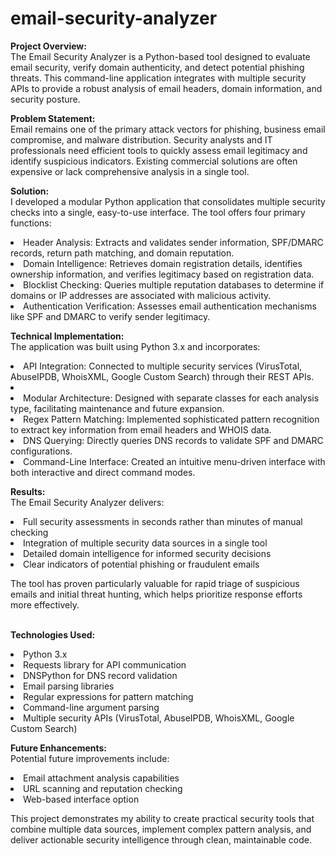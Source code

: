 # email-security-analyzer

<b>Project Overview:</b></br>
The Email Security Analyzer is a Python-based tool designed to evaluate email security, verify domain authenticity, and detect potential phishing threats. This command-line application integrates with multiple security APIs to provide a robust analysis of email headers, domain information, and security posture.

<b>Problem Statement:</b></br>
Email remains one of the primary attack vectors for phishing, business email compromise, and malware distribution. Security analysts and IT professionals need efficient tools to quickly assess email legitimacy and identify suspicious indicators. Existing commercial solutions are often expensive or lack comprehensive analysis in a single tool.

<b>Solution:</b></br>
I developed a modular Python application that consolidates multiple security checks into a single, easy-to-use interface. The tool offers four primary functions:</br>
<li>Header Analysis: Extracts and validates sender information, SPF/DMARC records, return path matching, and domain reputation.</li>
<li>Domain Intelligence: Retrieves domain registration details, identifies ownership information, and verifies legitimacy based on registration data.</li>
<li>Blocklist Checking: Queries multiple reputation databases to determine if domains or IP addresses are associated with malicious activity.</li>
<li>Authentication Verification: Assesses email authentication mechanisms like SPF and DMARC to verify sender legitimacy.</li>


<b>Technical Implementation:</b></br>
The application was built using Python 3.x and incorporates:</br>
<li>API Integration: Connected to multiple security services (VirusTotal, AbuseIPDB, WhoisXML, Google Custom Search) through their REST APIs.<li>
<li>Modular Architecture: Designed with separate classes for each analysis type, facilitating maintenance and future expansion.</li>
<li>Regex Pattern Matching: Implemented sophisticated pattern recognition to extract key information from email headers and WHOIS data.</li>
<li>DNS Querying: Directly queries DNS records to validate SPF and DMARC configurations.</li>
<li>Command-Line Interface: Created an intuitive menu-driven interface with both interactive and direct command modes.</li>
 
  
<b>Results:</b></br>
The Email Security Analyzer delivers:</br>
<li>Full security assessments in seconds rather than minutes of manual checking
<li>Integration of multiple security data sources in a single tool</li>
<li>Detailed domain intelligence for informed security decisions</li>
<li>Clear indicators of potential phishing or fraudulent emails</li>

The tool has proven particularly valuable for rapid triage of suspicious emails and initial threat hunting, which helps prioritize response efforts more effectively.</br></br>

<b>Technologies Used:</b></br>
<li>Python 3.x</li>
<li>Requests library for API communication</li>
<li>DNSPython for DNS record validation</li>
<li>Email parsing libraries</li>
<li>Regular expressions for pattern matching</li>
<li>Command-line argument parsing</li>
<li>Multiple security APIs (VirusTotal, AbuseIPDB, WhoisXML, Google Custom Search)</li>


<b>Future Enhancements:</b></br>
Potential future improvements include:
<li>Email attachment analysis capabilities
<li>URL scanning and reputation checking
<li>Web-based interface option


This project demonstrates my ability to create practical security tools that combine multiple data sources, implement complex pattern analysis, and deliver actionable security intelligence through clean, maintainable code.

